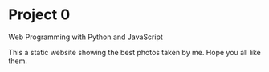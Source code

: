 # Project 0

Web Programming with Python and JavaScript

This a static website showing the best photos taken by me. Hope you all like them.
